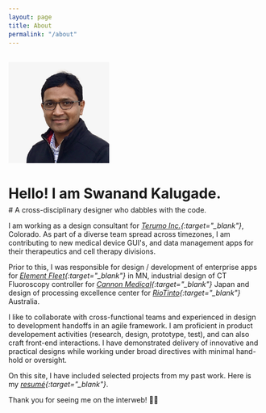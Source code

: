 ```yaml
---
layout: page
title: About
permalink: "/about"
---
```

<br>
<img src="/assets/media/swanandkalugade.jpeg" 
    alt="photo of Swanand Kalugade" 
    width="200px"
/>
<br>

# Hello! I am Swanand Kalugade. 
<div style="margin-bottom: -0.8em;"></div>
# A cross-disciplinary designer who dabbles with the code.

I am working as a design consultant for *[Terumo Inc.](https://www.terumobct.com "Visit Terumo BCT website"){:target="_blank"}*, Colorado. As part of a diverse team spread across timezones, I am contributing to new medical device GUI's, and data management apps for their therapeutics and cell therapy divisions.

Prior to this, I was responsible for design / development of enterprise apps for *[Element Fleet](https://www.elementfleet.com){:target="_blank"}* in MN, industrial design of CT Fluoroscopy controller for *[Cannon Medical](https://global.medical.canon/products/xray){:target="_blank"}* Japan and design of processing excellence center for *[RioTinto](https://www.riotinto.com/about){:target="_blank"}* Australia.

I like to collaborate with cross-functional teams and experienced in design to development handoffs in an agile framework. I am proficient in product developement activities (research, design, prototype, test), and can also craft front-end interactions. I have demonstrated delivery of innovative and practical designs while working under broad directives with minimal hand-hold or oversight.

On this site, I have included selected projects from my past work. Here is my *[resumé](/assets/docs/Resume_SwanandKalugade_2020.pdf "Show Swanand's Resumé"){:target="_blank"}*.

Thank you for seeing me on the interweb! 🙏🏼